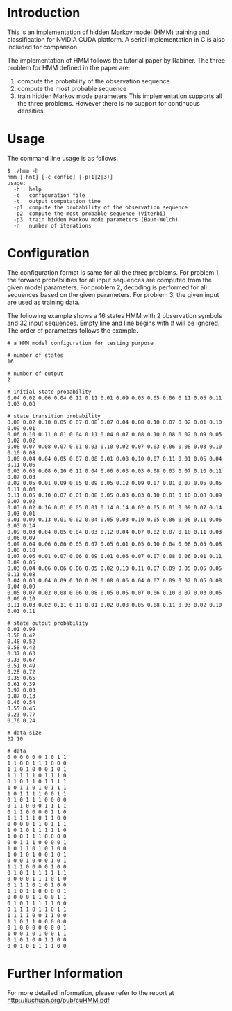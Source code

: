 # Introduction #

This is an implementation of hidden Markov model (HMM) training and classification for NVIDIA CUDA platform. A serial implementation in C is also included for comparison.

The implementation of HMM follows the tutorial paper by Rabiner. The three problem for HMM defined in the paper are:
  1. compute the probability of the observation sequence
  1. compute the most probable sequence
  1. train hidden Markov mode parameters
This implementation supports all the three problems. However there is no support for continuous densities.




# Usage #

The command line usage is as follows.

```
$ ./hmm -h
hmm [-hnt] [-c config] [-p(1|2|3)]
usage:
  -h   help
  -c   configuration file
  -t   output computation time
  -p1  compute the probability of the observation sequence
  -p2  compute the most probable sequence (Viterbi)
  -p3  train hidden Markov mode parameters (Baum-Welch)
  -n   number of iterations
```




# Configuration #

The configuration format is same for all the three problems. For problem 1, the forward probabilities for all input sequences are computed from the given model parameters. For problem 2, decoding is performed for all sequences based on the given parameters. For problem 3, the given input are used as training data.

The following example shows a 16 states HMM with 2 observation symbols and 32 input sequences. Empty line and line begins with # will be ignored. The order of parameters follows the example.

```
# a HMM model configuration for testing purpose

# number of states
16

# number of output
2

# initial state probability
0.04 0.02 0.06 0.04 0.11 0.11 0.01 0.09 0.03 0.05 0.06 0.11 0.05 0.11 0.03 0.08 

# state transition probability
0.08 0.02 0.10 0.05 0.07 0.08 0.07 0.04 0.08 0.10 0.07 0.02 0.01 0.10 0.09 0.01 
0.06 0.10 0.11 0.01 0.04 0.11 0.04 0.07 0.08 0.10 0.08 0.02 0.09 0.05 0.02 0.02 
0.08 0.07 0.08 0.07 0.01 0.03 0.10 0.02 0.07 0.03 0.06 0.08 0.03 0.10 0.10 0.08 
0.08 0.04 0.04 0.05 0.07 0.08 0.01 0.08 0.10 0.07 0.11 0.01 0.05 0.04 0.11 0.06 
0.03 0.03 0.08 0.10 0.11 0.04 0.06 0.03 0.03 0.08 0.03 0.07 0.10 0.11 0.07 0.03 
0.02 0.05 0.01 0.09 0.05 0.09 0.05 0.12 0.09 0.07 0.01 0.07 0.05 0.05 0.11 0.06 
0.11 0.05 0.10 0.07 0.01 0.08 0.05 0.03 0.03 0.10 0.01 0.10 0.08 0.09 0.07 0.02 
0.03 0.02 0.16 0.01 0.05 0.01 0.14 0.14 0.02 0.05 0.01 0.09 0.07 0.14 0.03 0.01 
0.01 0.09 0.13 0.01 0.02 0.04 0.05 0.03 0.10 0.05 0.06 0.06 0.11 0.06 0.03 0.14 
0.09 0.03 0.04 0.05 0.04 0.03 0.12 0.04 0.07 0.02 0.07 0.10 0.11 0.03 0.06 0.09 
0.09 0.04 0.06 0.06 0.05 0.07 0.05 0.01 0.05 0.10 0.04 0.08 0.05 0.08 0.08 0.10 
0.07 0.06 0.01 0.07 0.06 0.09 0.01 0.06 0.07 0.07 0.08 0.06 0.01 0.11 0.09 0.05 
0.03 0.04 0.06 0.06 0.06 0.05 0.02 0.10 0.11 0.07 0.09 0.05 0.05 0.05 0.11 0.08 
0.04 0.03 0.04 0.09 0.10 0.09 0.08 0.06 0.04 0.07 0.09 0.02 0.05 0.08 0.04 0.09 
0.05 0.07 0.02 0.08 0.06 0.08 0.05 0.05 0.07 0.06 0.10 0.07 0.03 0.05 0.06 0.10 
0.11 0.03 0.02 0.11 0.11 0.01 0.02 0.08 0.05 0.08 0.11 0.03 0.02 0.10 0.01 0.11 

# state output probability
0.01 0.99 
0.58 0.42 
0.48 0.52 
0.58 0.42 
0.37 0.63 
0.33 0.67 
0.51 0.49 
0.28 0.72 
0.35 0.65 
0.61 0.39 
0.97 0.03 
0.87 0.13 
0.46 0.54 
0.55 0.45 
0.23 0.77 
0.76 0.24 

# data size
32 10

# data
0 0 0 0 0 0 1 0 1 1 
1 1 0 0 1 1 1 0 0 0 
1 1 0 1 0 0 0 1 0 1 
1 1 1 1 1 0 1 1 1 0 
0 1 0 1 1 0 1 1 1 1 
1 0 1 1 0 1 0 1 1 1 
1 0 1 1 1 1 0 0 1 1 
0 1 0 1 1 1 0 0 0 0 
0 1 1 0 0 0 1 1 1 1 
0 1 1 0 0 0 0 1 1 0 
1 1 1 1 1 0 1 1 0 0 
0 0 0 0 1 1 0 1 1 1 
1 0 1 0 1 1 1 1 1 0 
1 0 0 1 1 1 0 0 0 0 
0 0 1 1 1 0 0 0 0 1 
1 0 1 1 0 1 0 1 0 0 
1 0 1 0 1 0 0 1 0 1 
0 0 0 1 0 0 0 1 0 1 
1 1 1 0 0 0 0 1 0 0 
0 1 0 1 1 1 1 1 1 1 
0 0 0 0 1 1 1 0 1 0 
0 1 1 1 0 1 0 1 0 0 
1 1 0 1 1 0 0 0 0 1 
0 0 0 0 1 1 0 0 1 1 
0 1 0 1 1 1 1 1 0 0 
0 1 1 1 0 1 1 0 1 1 
1 1 1 1 0 0 1 1 0 0 
1 1 0 1 1 0 0 0 0 0 
0 1 0 0 0 0 0 0 0 1 
1 0 0 1 0 1 0 0 1 1 
0 1 0 1 0 0 1 1 0 0 
0 0 1 0 1 1 1 1 0 0 

```

# Further Information #

For more detailed information, please refer to the report at
http://liuchuan.org/pub/cuHMM.pdf